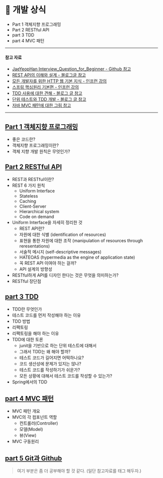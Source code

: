 # 📌 개발 상식
+ Part 1 객체지향 프로그래밍
+ Part 2 RESTful API
+ part 3 TDD
+ part 4 MVC 패턴

---
#### 참고 자료
+ [JaeYeopHan Interview_Question_for_Beginner - Github 참고](https://github.com/JaeYeopHan/Interview_Question_for_Beginner)
+ [REST API의 이해와 설계 - 블로그글 참고](https://bcho.tistory.com/953)
+ [모든 개발자를 위한 HTTP 웹 기본 지식 - 인프런 강의](https://www.inflearn.com/course/http-%EC%9B%B9-%EB%84%A4%ED%8A%B8%EC%9B%8C%ED%81%AC)
+ [스프링 핵심원리 기본편 - 인프런 강의](https://www.inflearn.com/course/%EC%8A%A4%ED%94%84%EB%A7%81-%ED%95%B5%EC%8B%AC-%EC%9B%90%EB%A6%AC-%EA%B8%B0%EB%B3%B8%ED%8E%B8#curriculum)
+ [TDD 사용에 대한 견해 - 블로그 글 참고](http://multifrontgarden.tistory.com/92)
+ [단위 테스트와 TDD 개발 - 블로그 글 참고](https://mangkyu.tistory.com/182)
+ [자바 MVC 패턴에 대한 그림 참고](https://dinfree.com/lecture/backend/javaweb_3.1.html)
---



## [Part 1 객체지향 프로그래밍](https://github.com/Kim-Gyuri/studying_programming_archive/blob/main/%EB%A9%B4%EC%A0%91/part%20%EC%A0%95%EB%A6%AC/%EA%B0%9D%EC%B2%B4%EC%A7%80%ED%96%A5%20%ED%94%84%EB%A1%9C%EA%B7%B8%EB%9E%98%EB%B0%8D.md) 
+ 좋은 코드란?
+ 객체지향 프로그래밍이란?
+ 객체 지향 개발 원칙은 무엇인가?


## [Part 2 RESTful API](https://github.com/Kim-Gyuri/studying_programming_archive/blob/main/%EB%A9%B4%EC%A0%91/part%20%EC%A0%95%EB%A6%AC/RESTful%20API.md) 
+ REST과 RESTful이란?
+ REST 6 가지 원칙
  + Uniform Interface
  + Stateless
  + Caching
  + Client-Server
  + Hierarchical system
  + Code on demand
+ Uniform Interface을 자세히 정리한 것
  + REST API란?
  + 자원에 대한 식별 (identification of resources)
  + 표현을 통한 자원에 대한 조작 (manipulation of resources through reresentations)
  + 서술적 메시지 (self-descriptive messages)
  + HATEOAS (hypermedia as the engine of application state)
  + 꼭 REST API 이여야 하는 걸까?
  + API 설계의 방향성
+ RESTful하게 API를 디자인 한다는 것은 무엇을 의미하는가?
+ RESTful 장단점


## [part 3 TDD](https://github.com/Kim-Gyuri/studying_programming_archive/tree/main/%EB%A9%B4%EC%A0%91/part%20%EC%A0%95%EB%A6%AC)
+ TDD란 무엇인가
+ 테스트 코드를 먼저 작성해야 하는 이유
+ TDD 방법
+ 리팩토링
+ 리팩토링을 해야 하는 이유
+ TDD에 대한 토론
  +  junit을 기반으로 하는 단위 테스트에 대해서 
  +  그래서 TDD는 왜 해야 할까?
  +  테스트 코드가 길어지면 어떡하나요?
  +  코드 생산성에 문제가 있지는 않나?
  +  테스트 코드를 작성하기가 쉬운가?
  +  모든 상황에 대해서 테스트 코드를 작성할 수 있는가?
+ Spring에서의 TDD

## [part 4 MVC 패턴](https://github.com/Kim-Gyuri/studying_programming_archive/blob/main/%EB%A9%B4%EC%A0%91/part%20%EC%A0%95%EB%A6%AC/MVC%20%ED%8C%A8%ED%84%B4.md)
+ MVC 패턴 개요
+ MVC의 각 컴포넌트 역할
  + 컨트롤러(Controller)
  + 모델(Model)
  + 뷰(View)
+ MVC 구동원리

## [part 5 Git과 Github](https://github.com/JaeYeopHan/Interview_Question_for_Beginner/tree/master/Development_common_sense#git-%EA%B3%BC-github-%EC%97%90-%EB%8C%80%ED%95%B4%EC%84%9C)
> 여기 부분은 좀 더 공부해야 할 것 같다. (일단 참고자료를 태그 해두자.)
